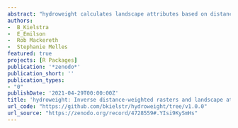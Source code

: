 ```yaml
--- 
abstract: "hydroweight calculates landscape attributes based on distances to waterbodies — areas nearby have more influence than those farther away (i.e., inverse distance-weighting). We implement various scenarios described by Peterson et al. (2011) that include different types of straight-line and flow-path distances to waterbodies. hydroweight provides a set of simple and flexible functions to accommodate a wider set of scenarios and statistics (e.g., numerical and categorical raster and polygon inputs) in R using WhiteboxTools spatial software"
authors: 
-  B_Kielstra
-  E_Emilson
-  Rob Mackereth
-  Stephanie Melles
featured: true
projects: [R Packages]
publication: '*zenodo*'
publication_short: ''
publication_types:
- "0"
publishDate: '2021-04-29T00:00:00Z'
title: 'hydroweight: Inverse distance-weighted rasters and landscape attributes'
url_code: "https://github.com/bkielstr/hydroweight/tree/v1.0.0"
url_source: "https://zenodo.org/record/4728559#.YIsi9KySmHs"
--- 
```



